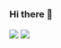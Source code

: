 ### Hi there 👋

<a href="https://github.com/saeedr22">
<img align="center" src="https://github-readme-stats.vercel.app/api?username=saeedr22&show_icons=true&count_private=true&include_all_commits=true" /></a>

<a href="https://github.com/saeedr22">
<img align="center" src="https://github-readme-stats.vercel.app/api/top-langs/?username=saeedr22" />
</a>
